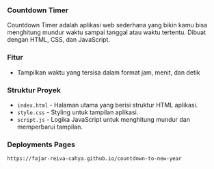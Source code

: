 ### Countdown Timer

Countdown Timer adalah aplikasi web sederhana yang bikin kamu bisa menghitung mundur waktu sampai tanggal atau waktu tertentu. Dibuat dengan HTML, CSS, dan JavaScript.

### Fitur

- Tampilkan waktu yang tersisa dalam format jam, menit, dan detik

### Struktur Proyek

- `index.html` - Halaman utama yang berisi struktur HTML aplikasi.
- `style.css` - Styling untuk tampilan aplikasi.
- `script.js` - Logika JavaScript untuk menghitung mundur dan memperbarui tampilan.

### Deployments Pages
`https://fajar-reiva-cahya.github.io/countdown-to-new-year`
